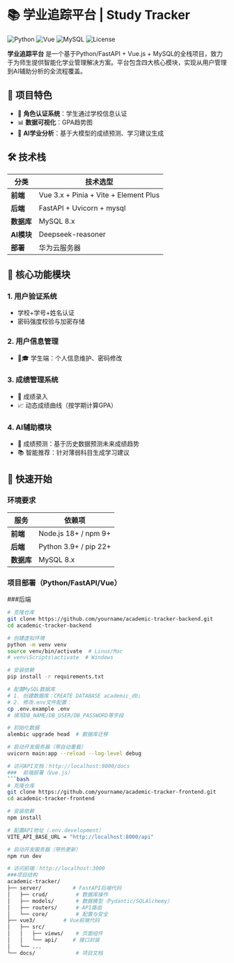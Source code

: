 # 📚 学业追踪平台 | Study Tracker

![Python](https://img.shields.io/badge/Python-3.9+-blue.svg)
![Vue](https://img.shields.io/badge/Vue-3.x-brightgreen.svg)
![MySQL](https://img.shields.io/badge/MySQL-8.x-blue.svg)
![License](https://img.shields.io/badge/License-MIT-yellow.svg)

**学业追踪平台** 是一个基于Python/FastAPI + Vue.js + MySQL的全栈项目，致力于为师生提供智能化学业管理解决方案。平台包含四大核心模块，实现从用户管理到AI辅助分析的全流程覆盖。

## 🌟 项目特色
- 🔐 **角色认证系统**：学生通过学校信息认证
- 📊 **数据可视化**：GPA趋势图
- 🤖 **AI学业分析**：基于大模型的成绩预测、学习建议生成

## 🛠 技术栈
| 分类       | 技术选型                          |
|------------|---------------------------------|
| **前端**   | Vue 3.x + Pinia + Vite + Element Plus |
| **后端**   | FastAPI + Uvicorn + mysql       |
| **数据库** | MySQL 8.x           |
| **AI模块** | Deepseek-reasoner |
| **部署**   | 华为云服务器              |

## 📌 核心功能模块

### 1. 用户验证系统
- 学校+学号+姓名认证
- 密码强度校验与加密存储

### 2. 用户信息管理
- 👨🎓 学生端：个人信息维护、密码修改

### 3. 成绩管理系统
- 📝 成绩录入
- 📈 动态成绩曲线（按学期计算GPA）


### 4. AI辅助模块
- 🔮 成绩预测：基于历史数据预测未来成绩趋势
- 📚 智能推荐：针对薄弱科目生成学习建议

## 🚀 快速开始

### 环境要求
| 服务   | 依赖项                          |
|--------|-------------------------------|
| **前端** | Node.js 18+ / npm 9+          |
| **后端** | Python 3.9+ / pip 22+         |
| **数据库** | MySQL 8.x          |

### 项目部署（Python/FastAPI/Vue）
###后端
```bash
# 克隆仓库
git clone https://github.com/yourname/academic-tracker-backend.git
cd academic-tracker-backend

# 创建虚拟环境
python -m venv venv
source venv/bin/activate  # Linux/Mac
# venv\Scripts\activate  # Windows

# 安装依赖
pip install -r requirements.txt

# 配置MySQL数据库
# 1. 创建数据库：CREATE DATABASE academic_db;
# 2. 修改.env文件配置：
cp .env.example .env
# 填写DB_NAME/DB_USER/DB_PASSWORD等字段

# 初始化数据
alembic upgrade head  # 数据库迁移

# 启动开发服务器（带自动重载）
uvicorn main:app --reload --log-level debug

# 访问API文档：http://localhost:8000/docs
###  前端部署（Vue.js）
```bash
# 克隆仓库
git clone https://github.com/yourname/academic-tracker-frontend.git
cd academic-tracker-frontend

# 安装依赖
npm install

# 配置API地址（.env.development）
VITE_API_BASE_URL = "http://localhost:8000/api"

# 启动开发服务器（带热更新）
npm run dev

# 访问前端：http://localhost:3000
###项目结构
academic-tracker/
├── server/          # FastAPI后端代码
│   ├── crud/         # 数据库操作
│   ├── models/       # 数据模型（Pydantic/SQLAlchemy）
│   ├── routers/      # API路由
│   └── core/         # 配置与安全
├── vue3/         # Vue前端代码
│   ├── src/
│   │   ├── views/    # 页面组件
│   │   └── api/     # 接口封装
│   └── ...
└── docs/             # 项目文档

